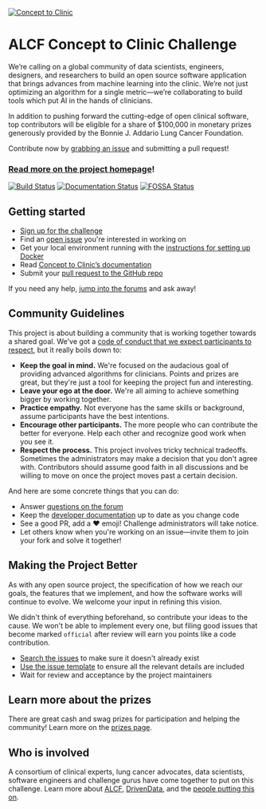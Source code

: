 [![Concept to Clinic](https://s3.amazonaws.com/drivendata-public-assets/c2c-white.png)](https://concepttoclinic.drivendata.org/)

# ALCF Concept to Clinic Challenge

We’re calling on a global community of data scientists, engineers, designers, and researchers to build an open source software application that brings advances from machine learning into the clinic. We’re not just optimizing an algorithm for a single metric—we’re collaborating to build tools which put AI in the hands of clinicians.

In addition to pushing forward the cutting-edge of open clinical software, top contributors will be eligible for a share of $100,000 in monetary prizes generously provided by the Bonnie J. Addario Lung Cancer Foundation.

Contribute now by [grabbing an issue](https://concepttoclinic.drivendata.org/issues) and submitting a pull request!

### [Read more on the project homepage](https://concepttoclinic.drivendata.org/)!

[![Build Status](https://travis-ci.org/concept-to-clinic/concept-to-clinic.svg?branch=master)](https://travis-ci.org/concept-to-clinic/concept-to-clinic)
[![Documentation Status](https://readthedocs.org/projects/concept-to-clinic/badge/?version=latest)](http://concept-to-clinic.readthedocs.io/en/latest/?badge=latest)
[![FOSSA Status](https://app.fossa.io/api/projects/git%2Bhttps%3A%2F%2Fgithub.com%2Fconcept-to-clinic%2Fconcept-to-clinic.svg?type=shield)](https://app.fossa.io/projects/git%2Bhttps%3A%2F%2Fgithub.com%2Fconcept-to-clinic%2Fconcept-to-clinic?ref=badge_shield)

## Getting started

 - [Sign up for the challenge](https://concepttoclinic.drivendata.org/login)
 - Find an [open issue](https://concepttoclinic.drivendata.org/issues) you're interested in working on
 - Get your local environment running with the [instructions for setting up Docker](https://concept-to-clinic.readthedocs.io/en/latest/developing-locally-docker.html)
 - Read [Concept to Clinic’s documentation](https://concepttoclinic.drivendata.org/documentation)
 - Submit your [pull request to the GitHub repo](https://github.com/concept-to-clinic/concept-to-clinic/pulls)

If you need any help, [jump into the forums](https://community.drivendata.org/c/concept-to-clinic) and ask away!

## Community Guidelines
This project is about building a community that is working together towards a shared goal. We've got a [code of conduct that we expect participants to respect](https://github.com/concept-to-clinic/concept-to-clinic/blob/master/CODE_OF_CONDUCT.md), but it really boils down to:

 - **Keep the goal in mind.** We're focused on the audacious goal of providing advanced algorithms for clinicians. Points and prizes are great, but they're just a tool for keeping the project fun and interesting.
 - **Leave your ego at the door.** We're all aiming to achieve something bigger by working together.
 - **Practice empathy.** Not everyone has the same skills or background, assume participants have the best intentions.
 - **Encourage other participants.** The more people who can contribute the better for everyone. Help each other and recognize good work when you see it.
 - **Respect the process.** This project involves tricky technical tradeoffs. Sometimes the administrators may make a decision that you don't agree with. Contributors should assume good faith in all discussions and be willing to move on once the project moves past a certain decision.

And here are some concrete things that you can do:

 - Answer [questions on the forum](https://community.drivendata.org/c/concept-to-clinic)
 - Keep the [developer documentation](https://concepttoclinic.drivendata.org/documentation) up to date as you change code
 - See a good PR, add a :heart: emoji! Challenge administrators will take notice.
 - Let others know when you're working on an issue—invite them to join your fork and solve it together!

## Making the Project Better
As with any open source project, the specification of how we reach our goals, the features that we implement, and how the software works will continue to evolve. We welcome your input in refining this vision.

We didn't think of everything beforehand, so contribute your ideas to the cause. We won't be able to implement every one, but filing good issues that become marked `official` after review will earn you points like a code contribution.

 - [Search the issues](https://github.com/concept-to-clinic/concept-to-clinic/issues) to make sure it doesn't already exist
 - [Use the issue template](https://github.com/concept-to-clinic/concept-to-clinic/blob/master/.github/ISSUE_TEMPLATE.md) to ensure all the relevant details are included
 - Wait for review and acceptance by the project maintainers

## Learn more about the prizes

There are great cash and swag prizes for participation and helping the community! Learn more on the [prizes page](https://concepttoclinic.drivendata.org/prizes).


## Who is involved

A consortium of clinical experts, lung cancer advocates, data scientists, software engineers and challenge gurus have come together to put on this challenge. Learn more about [ALCF](https://concepttoclinic.drivendata.org/alcf), [DrivenData](https://www.drivendata.org/), and the [people putting this on](https://concepttoclinic.drivendata.org/partners).
